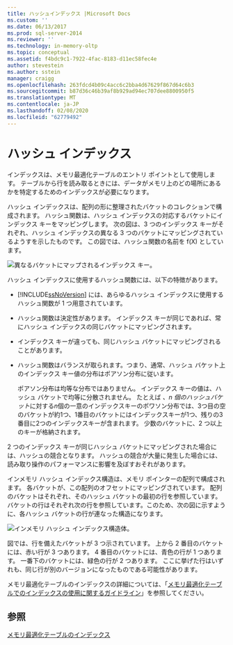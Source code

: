 ```yaml
---
title: ハッシュインデックス |Microsoft Docs
ms.custom: ''
ms.date: 06/13/2017
ms.prod: sql-server-2014
ms.reviewer: ''
ms.technology: in-memory-oltp
ms.topic: conceptual
ms.assetid: f4bdc9c1-7922-4fac-8183-d11ec58fec4e
author: stevestein
ms.author: sstein
manager: craigg
ms.openlocfilehash: 263fdcd4b09c4acc6c2bba4d67629f867d64c6b3
ms.sourcegitcommit: b87d36c46b39af8b929ad94ec707dee8800950f5
ms.translationtype: MT
ms.contentlocale: ja-JP
ms.lasthandoff: 02/08/2020
ms.locfileid: "62779492"
---
```

# <a name="hash-indexes"></a>ハッシュ インデックス
  インデックスは、メモリ最適化テーブルのエントリ ポイントとして使用します。 テーブルから行を読み取るときには、データがメモリ上のどの場所にあるかを特定するためのインデックスが必要になります。  
  
 ハッシュ インデックスは、配列の形に整理されたバケットのコレクションで構成されます。 ハッシュ関数は、ハッシュ インデックスの対応するバケットにインデックス キーをマッピングします。 次の図は、3 つのインデックス キーがそれぞれ、ハッシュ インデックスの異なる 3 つのバケットにマッピングされているようすを示したものです。 この図では、ハッシュ関数の名前を f(X) としています。  
  
 ![異なるバケットにマップされるインデックス キー。](../../2014/database-engine/media/hekaton-tables-2.gif "異なるバケットにマップされるインデックス キー。")  
  
 ハッシュ インデックスに使用するハッシュ関数には、以下の特徴があります。  
  
-   
  [!INCLUDE[ssNoVersion](../includes/ssnoversion-md.md)] には、あらゆるハッシュ インデックスに使用するハッシュ関数が 1 つ用意されています。  
  
-   ハッシュ関数は決定性があります。 インデックス キーが同じであれば、常にハッシュ インデックスの同じバケットにマッピングされます。  
  
-   インデックス キーが違っても、同じハッシュ バケットにマッピングされることがあります。  
  
-   ハッシュ関数はバランスが取られます。つまり、通常、ハッシュ バケット上のインデックス キー値の分布はポアソン分布に従います。  
  
     ポアソン分布は均等な分布ではありません。 インデックス キーの値は、ハッシュ バケットで均等に分散されません。 たとえば *、n 個のハッシュバケット*に対する*n*個の一意のインデックスキーのポワソン分布では、3つ目の空のバケットが約1つ、1番目のバケットにはインデックスキーが1つ、残りの3番目に2つのインデックスキーが含まれます。 少数のバケットに、2 つ以上のキーが格納されます。  
  
 2 つのインデックス キーが同じハッシュ バケットにマッピングされた場合には、ハッシュの競合となります。 ハッシュの競合が大量に発生した場合には、読み取り操作のパフォーマンスに影響を及ぼすおそれがあります。  
  
 インメモリ ハッシュ インデックス構造は、メモリ ポインターの配列で構成されます。 各バケットが、この配列のオフセットにマッピングされています。 配列のバケットはそれぞれ、そのハッシュ バケットの最初の行を参照しています。 バケットの行はそれぞれ次の行を参照しています。このため、次の図に示すように、各ハッシュ バケットの行が連なった構造になります。  
  
 ![インメモリ ハッシュ インデックス構造体。](../../2014/database-engine/media/hekaton-tables-3.gif "インメモリ ハッシュ インデックス構造体。")  
  
 図では、行を備えたバケットが 3 つ示されています。 上から 2 番目のバケットには、赤い行が 3 つあります。 4 番目のバケットには、青色の行が 1 つあります。 一番下のバケットには、緑色の行が 2 つあります。 ここに挙げた行はいずれも、同じ行が別のバージョンになったものである可能性があります。  
  
 メモリ最適化テーブルのインデックスの詳細については、「[メモリ最適化テーブルでのインデックスの使用に関するガイドライン](../relational-databases/in-memory-oltp/memory-optimized-tables.md)」を参照してください。  
  
## <a name="see-also"></a>参照  
 [メモリ最適化テーブルのインデックス](../../2014/database-engine/indexes-on-memory-optimized-tables.md)  
  
  
